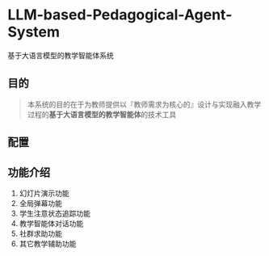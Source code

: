 # LLM-based-Pedagogical-Agent-System

基于大语言模型的教学智能体系统

## 目的

> 本系统的目的在于为教师提供以『教师需求为核心的』设计与实现融入教学过程的**基于大语言模型的教学智能体**的技术工具

## 配置

## 功能介绍

1. 幻灯片演示功能
2. 全局弹幕功能
3. 学生注意状态追踪功能
4. 教学智能体对话功能
5. 社群求助功能
6. 其它教学辅助功能
